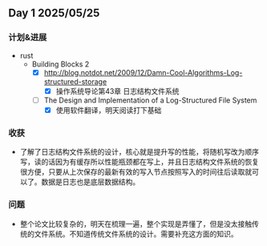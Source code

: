 ## Day 1 2025/05/25

### 计划&进展
- rust
	- Building Blocks 2
		- [x] http://blog.notdot.net/2009/12/Damn-Cool-Algorithms-Log-structured-storage
			- [x] 操作系统导论第43章 日志结构文件系统
		- [ ] The Design and Implementation of a Log-Structured File System
			- [x] 使用软件翻译，明天阅读打下基础
### 收获
- 了解了日志结构文件系统的设计，核心就是提升写的性能，将随机写改为顺序写，读的话因为有缓存所以性能瓶颈都在写上，并且日志结构文件系统的恢复很方便，只要从上次保存的最新有效的写入节点按照写入的时间往后读取就可以了。数据是日志也是底层数据结构。

### 问题
- 整个论文比较复杂的，明天在梳理一遍，整个实现是弄懂了，但是没太接触传统的文件系统。不知道传统文件系统的设计。需要补充这方面的知识。